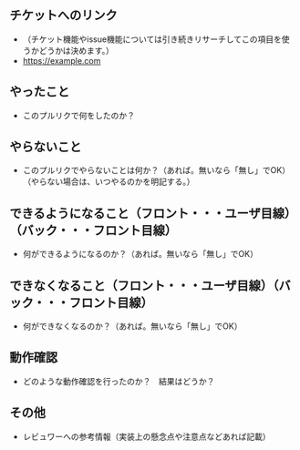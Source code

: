 ## チケットへのリンク
* （チケット機能やissue機能については引き続きリサーチしてこの項目を使うかどうかは決めます。）
* https://example.com

## やったこと

* このプルリクで何をしたのか？

## やらないこと

* このプルリクでやらないことは何か？（あれば。無いなら「無し」でOK）（やらない場合は、いつやるのかを明記する。）

## できるようになること（フロント・・・ユーザ目線）（バック・・・フロント目線）

* 何ができるようになるのか？（あれば。無いなら「無し」でOK）

## できなくなること（フロント・・・ユーザ目線）（バック・・・フロント目線）

* 何ができなくなるのか？（あれば。無いなら「無し」でOK）

## 動作確認

* どのような動作確認を行ったのか？　結果はどうか？

## その他

* レビュワーへの参考情報（実装上の懸念点や注意点などあれば記載）
